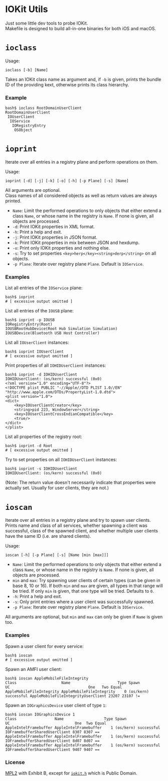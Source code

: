 # IOKit Utils

Just some little dev tools to probe IOKit.  
Makefile is designed to build all-in-one binaries for both iOS and macOS.

# `ioclass`

Usage:

    ioclass [-b] [Name]

Takes an IOKit class name as argument and, if `-b` is given, prints the bundle ID of the providing kext, otherwise prints its class hierarchy.

### Example

    bash$ ioclass RootDomainUserClient
    RootDomainUserClient
     IOUserClient
      IOService
       IORegistryEntry
        OSObject

# `ioprint`

Iterate over all entries in a registry plane and perform operations on them.

Usage:

    ioprint [-d] [-j] [-k] [-o] [-h] [-p Plane] [-s] [Name]

All arguments are optional.  
Class names of all considered objects as well as return values are always printed.

- `Name`: Limit the performed operations to only objects that either extend a class `Name`, or whose name in the registry is `Name`. If none is given, all objects are processed.
- `-d`: Print IOKit properties in XML format.
- `-h`: Print a help and exit.
- `-j`: Print IOKit properties in JSON format.
- `-k`: Print IOKit properties in mix between JSON and hexdump.
- `-o`: Print only IOKit properties and nothing else.
- `-s`: Try to set properties `<key>herp</key><string>derp</string>` on all objects.
- `-p Plane`: Iterate over registry plane `Plane`. Default is `IOService`.

### Examples

List all entries of the `IOService` plane:

    bash$ ioprint
    # [ excessive output omitted ]

List all entries of the `IOUSB` plane:

    bash$ ioprint -p IOUSB
    IORegistryEntry(Root)
    IOUSBRootHubDevice(Root Hub Simulation Simulation)
    IOUSBDevice(Bluetooth USB Host Controller)

List all `IOUserClient` instances:

    bash$ ioprint IOUserClient
    # [ excessive output omitted ]

Print properties of all `IOHIDUserClient` instances:

    bash$ ioprint -d IOHIDUserClient
    IOHIDUserClient: (os/kern) successful (0x0)
    <?xml version="1.0" encoding="UTF-8"?>
    <!DOCTYPE plist PUBLIC "-//Apple//DTD PLIST 1.0//EN" "http://www.apple.com/DTDs/PropertyList-1.0.dtd">
    <plist version="1.0">
    <dict>
        <key>IOUserClientCreator</key>
        <string>pid 223, WindowServer</string>
        <key>IOUserClientCrossEndianCompatible</key>
        <true/>
    </dict>
    </plist>

List all properties of the registry root:

    bash$ ioprint -d Root
    # [ excessive output omitted ]

Try to set properties on all `IOHIDUserClient` instances:

    bash$ ioprint -s IOHIDUserClient
    IOHIDUserClient: (os/kern) successful (0x0)

(Note: The return value doesn't necessarily indicate that properties were actually set. Usually for user clients, they are not.)

# `ioscan`

Iterate over all entries in a registry plane and try to spawn user clients.  
Prints name and class of all services, whether spawning a client was successful, class of the spawned client, and whether multiple user clients have the same ID (i.e. are shared clients).

Usage:

    ioscan [-h] [-p Plane] [-s] [Name [min [max]]]

- `Name`: Limit the performed operations to only objects that either extend a class `Name`, or whose name in the registry is `Name`. If none is given, all objects are processed.
- `min` and `max`: Try spawning user clients of certain types (can be given in base 8, 10 or 16). If both `min` and `max` are given, all types in that range will be tried. If only `min` is given, that one type will be tried. Defaults to `0`.
- `-h`: Print a help and exit.
- `-s`: Only print entries where a user client was successfully spawned.
- `-p Plane`: Iterate over registry plane `Plane`. Default is `IOService`.

All arguments are optional, but `min` and `max` can only be given if `Name` is given too.

### Examples

Spawn a user client for every service:

    bash$ ioscan
    # [ excessive output omitted ]

Spawn an AMFI user client:

    bash$ ioscan AppleMobileFileIntegrity
    Class                    Name                     Type Spawn                UC                                   One   Two Equal
    AppleMobileFileIntegrity AppleMobileFileIntegrity    0 (os/kern) successful AppleMobileFileIntegrityUserClient 23207 23107 !=   

Spawn an `IOGraphicsDevice` user client of type `1`:

    bash$ ioscan IOGraphicsDevice 1
    Class                 Name                  Type Spawn                UC                             One  Two Equal
    AppleIntelFramebuffer AppleIntelFramebuffer    1 (os/kern) successful IOFramebufferSharedUserClient 8307 8307 ==   
    AppleIntelFramebuffer AppleIntelFramebuffer    1 (os/kern) successful IOFramebufferSharedUserClient 8d07 8d07 ==   
    AppleIntelFramebuffer AppleIntelFramebuffer    1 (os/kern) successful IOFramebufferSharedUserClient 9407 9407 ==   

### License

[MPL2](https://github.com/Siguza/iokit-utils/blob/master/LICENSE) with Exhibit B, except for [`iokit.h`](https://github.com/Siguza/iokit-utils/blob/master/src/iokit.h) which is Public Domain.
